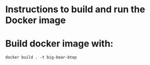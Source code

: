 # Instructions to build and run the Docker image

# Build docker image with:

```
docker build . -t big-bear-btop
```
